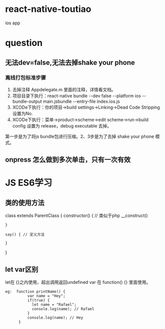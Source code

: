# react-native-toutiao
ios app


# question
## 无法dev=false,无法去掉shake your phone
### 离线打包标准步骤
1. 去掉注释 Appdelegate.m 里面的注释，详情看文档。
2. 项目目录下执行：react-native bundle --dev false --platform ios --bundle-output main.jsbundle --entry-file index.ios.js
3. XCODe下执行：你的项目->build settings->Linking->Dead Code Stripping设置为No.
4. XCODe下执行：菜单->product->scheme->edit scheme->run->build config 设置为 release，debug executable 去掉。

第一步是为了将js bundle包进行压缩。2、3步是为了去掉 shake your phone 模式。

## onpress 怎么做到多次单击，只有一次有效



# JS ES6学习

## 类的使用方法

class extends ParentClass {
    constructor() { // 类似于php __construct()

    }

    say() { // 定义方法

    }
}

## let var区别

let在 {}之内使用，超出调用返回undefined
var 在 function() {} 里面使用。

    eg:  function printName() {
              var name = "Hey";
              if(true) {
                let name = "Rafael";
                console.log(name); // Rafael
              }
              console.log(name); // Hey
          }
